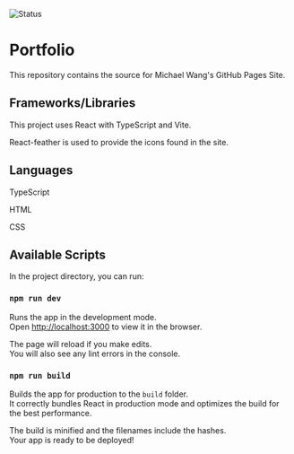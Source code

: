 ![Status](https://flat.badgen.net/badge/Status/DEPRECATED/red)

# Portfolio

This repository contains the source for Michael Wang's GitHub Pages Site.

## Frameworks/Libraries

This project uses React with TypeScript and Vite.

React-feather is used to provide the icons found in the site.

## Languages

 TypeScript
 
 HTML
 
 CSS

## Available Scripts

In the project directory, you can run:

### `npm run dev`

Runs the app in the development mode.\
Open [http://localhost:3000](http://localhost:3000) to view it in the browser.

The page will reload if you make edits.\
You will also see any lint errors in the console.

### `npm run build`

Builds the app for production to the `build` folder.\
It correctly bundles React in production mode and optimizes the build for the best performance.

The build is minified and the filenames include the hashes.\
Your app is ready to be deployed!
